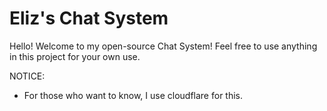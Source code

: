 # Eliz's Chat System

Hello! Welcome to my open-source Chat System! Feel free to use anything in this project for your own use.

NOTICE:
- For those who want to know, I use cloudflare for this.
